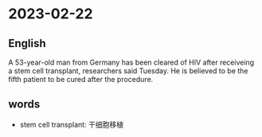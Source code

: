 # 2023-02-22

## English
A 53-year-old man from Germany has
been cleared of HIV after receiveing a stem
cell transplant, researchers said Tuesday.
He is believed to be the fifth patient to be
cured after the procedure.

## words
* stem cell transplant: 干细胞移植
